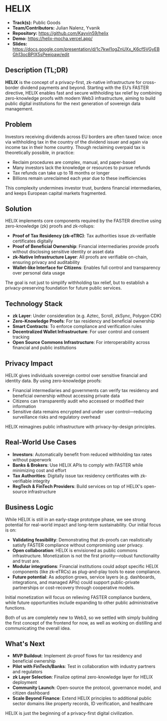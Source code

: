 # HELIX

- **Track(s):** Public Goods
- **Team/Contributors:** Julian Nalenz, Yvanik
- **Repository:** https://github.com/Kayvin59/helix
- **Demo:** https://helix-mocha.vercel.app/
- **Slides:** https://docs.google.com/presentation/d/1c7kwl1ogZnUXx_K6cf5VGyEBGh13ocBPlX5sPeejoaw/edit

## Description (TL;DR)

**HELIX** is the concept of a privacy-first, zk-native infrastructure for cross-border dividend payments and beyond. Starting with the EU’s FASTER directive, HELIX enables fast and secure withholding tax relief by combining zero-knowledge proofs with modern Web3 infrastructure, aiming to build public digital institutions for the next generation of sovereign data management.

## Problem

Investors receiving dividends across EU borders are often taxed twice: once via withholding tax in the country of the dividend issuer and again via income tax in their home country. Though reclaiming overpaid tax is theoretically possible, in practice:

- Reclaim procedures are complex, manual, and paper-based
- Many investors lack the knowledge or resources to pursue refunds
- Tax refunds can take up to 18 months or longer
- Billions remain unreclaimed each year due to these inefficiencies

This complexity undermines investor trust, burdens financial intermediaries, and keeps European capital markets fragmented.

## Solution

HELIX implements core components required by the FASTER directive using zero-knowledge (zk) proofs and zk-rollups:

- **Proof of Tax Residency (zk-eTRC)**: Tax authorities issue zk-verifiable certificates digitally
- **Proof of Beneficial Ownership**: Financial intermediaries provide proofs without disclosing sensitive identity or asset data
- **zk-Native Infrastructure Layer**: All proofs are verifiable on-chain, ensuring privacy and auditability
- **Wallet-like Interface for Citizens**: Enables full control and transparency over personal data usage

The goal is not just to simplify withholding tax relief, but to establish a privacy-preserving foundation for future public services.

## Technology Stack

- **zk Layer**: Under consideration (e.g. Aztec, Scroll, zkSync, Polygon CDK)
- **Zero-Knowledge Proofs**: For tax residency and beneficial ownership
- **Smart Contracts**: To enforce compliance and verification rules
- **Decentralized Wallet Infrastructure**: For user control and consent tracking
- **Open Source Commons Infrastructure**: For interoperability across financial and public institutions

## Privacy Impact

HELIX gives individuals sovereign control over sensitive financial and identity data. By using zero-knowledge proofs:

- Financial intermediaries and governments can verify tax residency and beneficial ownership without accessing private data
- Citizens can transparently audit who accessed or modified their information
- Sensitive data remains encrypted and under user control—reducing surveillance risks and regulatory overhead

HELIX reimagines public infrastructure with privacy-by-design principles.

## Real-World Use Cases

- **Investors**: Automatically benefit from reduced withholding tax rates without paperwork
- **Banks & Brokers**: Use HELIX APIs to comply with FASTER while minimizing cost and effort
- **Tax Authorities**: Digitally issue tax residency certificates with zk-verifiable integrity
- **RegTech & FinTech Providers**: Build services on top of HELIX's open-source infrastructure

## Business Logic

While HELIX is still in an early-stage prototype phase, we see strong potential for real-world impact and long-term sustainability. Our initial focus is on:

- **Validating feasibility**: Demonstrating that zk-proofs can realistically satisfy FASTER compliance without compromising user privacy.
- **Open collaboration**: HELIX is envisioned as public commons infrastructure. Monetization is not the first priority—robust functionality and trust are.
- **Modular integrations**: Financial institutions could adopt specific HELIX components (like zk-eTRCs) as plug-and-play tools to ease compliance.
- **Future potential**: As adoption grows, service layers (e.g. dashboards, integrations, and managed APIs) could support public-private partnerships or cost-recovery through cooperative models.

Initial monetization will focus on relieving FASTER compliance burdens, while future opportunities include expanding to other public administrative functions.

Both of us are completely new to Web3, so we settled with simply building the first concept of the frontend for now, as well as working on distilling and communicating the overall idea.

## What's Next

- **MVP Buildout**: Implement zk-proof flows for tax residency and beneficial ownership
- **Pilot with FinTech/Banks**: Test in collaboration with industry partners and regulators
- **zk Layer Selection**: Finalize optimal zero-knowledge layer for HELIX deployment
- **Community Launch**: Open-source the protocol, governance model, and citizen dashboard
- **Scale Beyond Finance**: Extend HELIX principles to additional public sector domains like property records, ID verification, and healthcare

HELIX is just the beginning of a privacy-first digital civilization.
